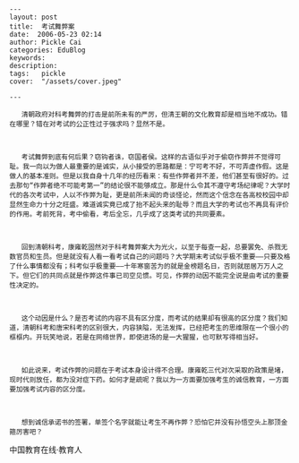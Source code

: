 
    ---
    layout: post  
    title:  考试舞弊案  
    date:  2006-05-23 02:14  
    author: Pickle Cai  
    categories: EduBlog  
    keywords: 
    description:   
    tags:	pickle   
    cover:  "/assets/cover.jpeg"  

    ---  
    
       清朝政府对科考舞弊的打击是前所未有的严厉，但清王朝的文化教育却是相当地不成功。错在哪里？错在对考试的公正性过于强求吗？显然不是。



       考试舞弊到底有何后果？窃钩者诛，窃国者侯。这样的古语似乎对于偷窃作弊并不觉得可耻。我一向以为做人最重要的是诚实，从小接受的思路都是：宁可考不好，不可弄虚作假。这是做人的基本准则。但是以我自身十几年的经历看来：有些作弊者并不差，他们甚至有很好的。过去那句“作弊者绝不可能考第一”的结论很不能够成立。那是什么令其不遵守考场纪律呢？大学时代的各次考试中，人以不作弊为耻，更是前所未闻的奇谈怪论，然而这个信念在各高校校园中却显然生命力十分之旺盛。难道诚实竟已成了抬不起头来的耻辱？而且大学的考试也不再具有评价的作用。考前死背，考中偷看，考后全忘，几乎成了这类考试的共同要素。



       回到清朝科考，康雍乾固然对于科考舞弊案大为光火，以至于每查一起，总要罢免、杀戮无数官员和生员。但是就没有人看一看考试自己的问题吗？大学期末考试似乎极不重要——只要及格了什么事情都没有；科考似乎极重要——十年寒窗苦为的就是金榜题名日，否则就屈居万万人之下。但它们的共同点就是作弊这件事已司空见惯。可见，作弊的动因不能完全说是由考试的重要性决定的。



       这个动因是什么？是否考试的内容不具有区分度，而考试的结果却有很高的区分度？我们知道，清朝科考和唐宋科考的区别很大，内容狭隘，无法发挥，已经把考生的思维限在一个很小的框框内。开玩笑地说，若是在网络世界，即使进场的是一大猩猩，也可默写得相当好。



       如此说来，考试作弊的问题在于考试本身设计得不合理。康雍乾三代对次采取的政策是堵，现时代则放任，都为没对症下药。如何才是疏呢？我以为一方面要加强考生的诚信教育，一方面要加强考试内容的区分度。



       想到诚信承诺书的签署，单签个名字就能让考生不再作弊？恐怕它并没有孙悟空头上那顶金箍厉害吧？



		    
 中国教育在线·教育人

